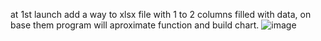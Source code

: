 at 1st launch add a way to xlsx file with 1 to 2 columns filled with data, on base them program will aproximate function and build chart.
![image](https://github.com/user-attachments/assets/9dcaf342-d485-4a93-9308-b1c453f5e94e)
